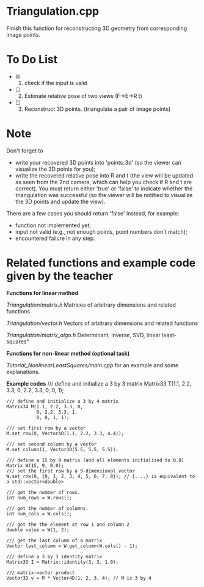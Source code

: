# Triangulation.cpp
Finish this function for reconstructing 3D geometry from corresponding image points.
# To Do List
- [x] 1. check if the input is valid
- [ ] 2. Estimate relative pose of two views (F->E->R t)
- [ ] 3. Reconstruct 3D points. (triangulate a pair of image points)
# Note
Don't forget to
- write your recovered 3D points into 'points_3d' (so the viewer can visualize the 3D points for you);
- write the recovered relative pose into R and t (the view will be updated as seen from the 2nd camera, which can help you check if R and t are correct).
You must return either 'true' or 'false' to indicate whether the triangulation was successful (so the viewer will be notified to visualize the 3D points and update the view).

There are a few cases you should return 'false' instead, for example:
- function not implemented yet;
- input not valid (e.g., not enough points, point numbers don't match);
- encountered failure in any step.
# Related functions and example code given by the teacher
**Functions for linear method**

*Triangulation/matrix.h*  Matrices of arbitrary dimensions and related functions

*Triangulation/vector.h*  Vectors of arbitrary dimensions and related functions

*Triangulation/matrix_algo.h*  Determinant, inverse, SVD, linear least-squares"

**Functions for non-linear method (optional task)**

*Tutorial_NonlinearLeastSquares/main.cpp* for an example and some explanations.

**Example codes**
    /// define and initialize a 3 by 3 matrix
    Matrix33 T(1.1, 2.2, 3.3,
               0, 2.2, 3.3,
               0, 0, 1);

    /// define and initialize a 3 by 4 matrix
    Matrix34 M(1.1, 2.2, 3.3, 0,
               0, 2.2, 3.3, 1,
               0, 0, 1, 1);

    /// set first row by a vector
    M.set_row(0, Vector4D(1.1, 2.2, 3.3, 4.4));

    /// set second column by a vector
    M.set_column(1, Vector3D(5.5, 5.5, 5.5));

    /// define a 15 by 9 matrix (and all elements initialized to 0.0)
    Matrix W(15, 9, 0.0);
    /// set the first row by a 9-dimensional vector
    W.set_row(0, {0, 1, 2, 3, 4, 5, 6, 7, 8}); // {....} is equivalent to a std::vector<double>

    /// get the number of rows.
    int num_rows = W.rows();

    /// get the number of columns.
    int num_cols = W.cols();

    /// get the the element at row 1 and column 2
    double value = W(1, 2);

    /// get the last column of a matrix
    Vector last_column = W.get_column(W.cols() - 1);

    /// define a 3 by 3 identity matrix
    Matrix33 I = Matrix::identity(3, 3, 1.0);

    /// matrix-vector product
    Vector3D v = M * Vector4D(1, 2, 3, 4); // M is 3 by 4
